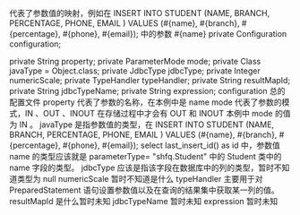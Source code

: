代表了参数值的映射，例如在 INSERT INTO STUDENT (NAME, BRANCH, PERCENTAGE, PHONE, EMAIL ) VALUES (#{name}, #{branch}, #{percentage}, #{phone}, #{email}); 中的参数 #{name}
  private Configuration configuration;

  private String property;
  private ParameterMode mode;
  private Class<?> javaType = Object.class;
  private JdbcType jdbcType;
  private Integer numericScale;
  private TypeHandler<?> typeHandler;
  private String resultMapId;
  private String jdbcTypeName;
  private String expression;
configuration 总的配置文件
property 代表了参数的名称，在本例中是 name
mode 代表了参数的模式，IN 、OUT 、INOUT 在存储过程中才会有 OUT 和 INOUT 本例中 mode 的值为 IN 。
javaType 是指参数值的类型，在
 <insert id = "insert" parameterType = "shfq.Student">
        INSERT INTO STUDENT (NAME, BRANCH, PERCENTAGE, PHONE, EMAIL ) VALUES (#{name}, #{branch}, #{percentage}, #{phone}, #{email});
        <selectKey keyProperty = "id" resultType = "int" order = "AFTER">
            select last_insert_id() as id
        </selectKey>
    </insert>
中，参数值 name 的类型应该就是 parameterType= "shfq.Student" 中的 Student 类中的 name 字段的类型。
jdbcType 应该是指该字段在数据库中的列的类型，暂时不知道类型为 null 
numericScale 暂时不知道是什么
typeHandler 主要用于对 PreparedStatement 语句设置参数值以及在查询的结果集中获取某一列的值。
resultMapId 是什么暂时未知
jdbcTypeName 暂时未知
expression 暂时未知




